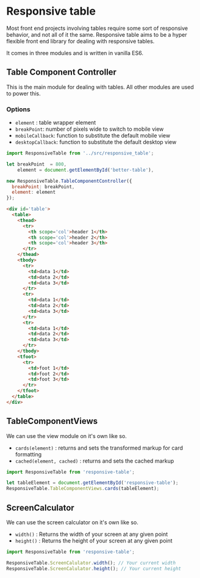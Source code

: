 # Responsive table

Most front end projects involving tables require
some sort of responsive behavior, and not all of it
the same. Responsive table aims to be a hyper flexible
front end library for dealing with responsive tables.

It comes in three modules and is written in vanilla ES6.

## Table Component Controller
This is the main module for dealing with tables. All other modules
are used to power this.

### Options

- `element` : table wrapper element
- `breakPoint`: number of pixels wide to switch to mobile view
- `mobileCallback`: function to substitute the default mobile view
- `desktopCallback`: function to substitute the default desktop view

```javascript
import ResponsiveTable from '../src/responsive_table';

let breakPoint  = 800,
    element = document.getElementById('better-table'),

new ResponsiveTable.TableComponentController({
  breakPoint: breakPoint,
  element: element
});
```

```html
<div id='table'>
  <table>
    <thead>
      <tr>
        <th scope='col'>header 1</th>
        <th scope='col'>header 2</th>
        <th scope='col'>header 3</th>
      </tr>
    </thead>
    <tbody>
      <tr>
        <td>data 1</td>
        <td>data 2</td>
        <td>data 3</td>
      </tr>
      <tr>
        <td>data 1</td>
        <td>data 2</td>
        <td>data 3</td>
      </tr>
      <tr>
        <td>data 1</td>
        <td>data 2</td>
        <td>data 3</td>
      </tr>
    </tbody>
    <tfoot>
      <tr>
        <td>foot 1</td>
        <td>foot 2</td>
        <td>foot 3</td>
      </tr>
    </tfoot>
  </table>
</div>
```

## TableComponentViews
We can use the view module on it's own like so.

- `cards(element)` : returns and sets the transformed markup for card formatting
- `cached(element, cached)` : returns and sets the cached markup

```javascript
import ResponsiveTable from 'responsive-table';

let tableElement = document.getElementById('responsive-table');
ResponsiveTable.TableComponentViews.cards(tableElement);
```

## ScreenCalculator
We can use the screen calculator on it's own like so.

- `width()`  : Returns the width of your screen at any given point
- `height()` : Returns the height of your screen at any given point

```javascript
import ResponsiveTable from 'responsive-table';

ResponsiveTable.ScreenCalulator.width(); // Your current width
ResponsiveTable.ScreenCalulator.height(); // Your current height
```
